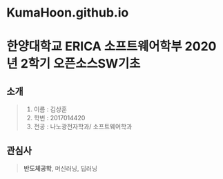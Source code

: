 # KumaHoon.github.io

# 한양대학교 ERICA 소프트웨어학부 2020년 2학기 오픈소스SW기초

## 소개
> 1. 이름 : 김상훈
> 2. 학번 : 2017014420
> 3. 전공 : 나노광전자학과/ 소프트웨어학과

## 관심사
> **반도체공학**, 머신러닝, 딥러닝

## 
